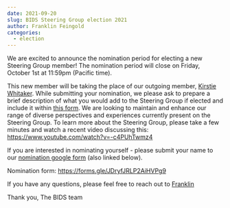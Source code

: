 ```yaml
---
date: 2021-09-20
slug: BIDS Steering Group election 2021
author: Franklin Feingold
categories:
  - election
---
```


We are excited to announce the nomination period for electing a new Steering Group member! The nomination period will close on Friday, October 1st at 11:59pm (Pacific time).

<!-- more -->

This new member will be taking the place of our outgoing member, [Kirstie Whitaker](https://bids.neuroimaging.io/2019/12/31/meet-the-bids-steering-group.html#kirstie-whitaker-). While submitting your nomination, we please ask to prepare a brief description of what you would add to the Steering Group if elected and include it within [this form](https://forms.gle/JDryfJRLP2AiHVPg9). We are looking to maintain and enhance our range of diverse perspectives and experiences currently present on the Steering Group. To learn more about the Steering Group, please take a few minutes and watch a recent video discussing this: https://www.youtube.com/watch?v=-c4PUhTwmz4

If you are interested in nominating yourself - please submit your name to our [nomination google form](https://forms.gle/JDryfJRLP2AiHVPg9) (also linked below).

Nomination form: https://forms.gle/JDryfJRLP2AiHVPg9

If you have any questions, please feel free to reach out to [Franklin](mailto:ffein@stanford.edu)

Thank you,
The BIDS team
